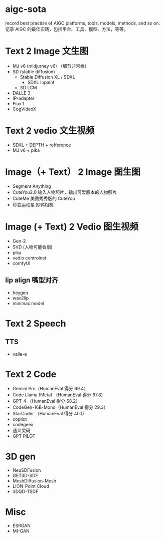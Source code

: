 # aigc-sota
record best practise of AIGC platforms, tools, models, methods, and so on. 
记录 AIGC 的最佳实践，包括平台、工具、模型、方法，等等。

# Text 2 Image 文生图 
- MJ v6 (midjurney v6) （细节非常棒）
- SD (stable diffusion)
  - Stable Diffusion XL / SDXL
    - SDXL Inpaint 
  - SD LCM
- DALLE 3 
- IP-adapter 
- Flux.1 
- CogVideoX 

# Text 2 vedio 文生视频 
- SDXL + DEPTH + refference 
- MJ v6 + pika

# Image（+ Text） 2 Image 图生图 
- Segment Anything
- CuteYou2.0 输入人物照片，输出可爱版本的人物照片
- CuteMe 美图秀秀版的 CuteYou
- 秒变运动星 妙鸭相机 

# Image (+ Text) 2 Vedio 图生视频 
- Gen-2
- SVD (人物可能会崩)
- pika 
- vedio controlnet
- comfyUI

## lip align 嘴型对齐 
- heygen 
- wav2lip
- minimax model

# Text 2 Speech
## TTS 
- valle-e 

# Text 2 Code 
- Gemini Pro（HumanEval 得分 69.4）
- Code Llama (Meta) （HumanEval 得分 67.8）
- GPT-4 （HumanEval 得分 68.2）
- CodeGen-16B-Mono（HumanEval 得分 29.3）
- StarCoder （HumanEval 得分 40.1）
- copilot 
- codegeex
- 通义灵码
- GPT PILOT

# 3D gen 
- NeuSDFusion
- GET3D-SDF
- MeshDiffusion-Mesh
- LION-Point Cloud
- 3DQD-TSDF  

# Misc 
- ESRGAN
- MI-GAN
